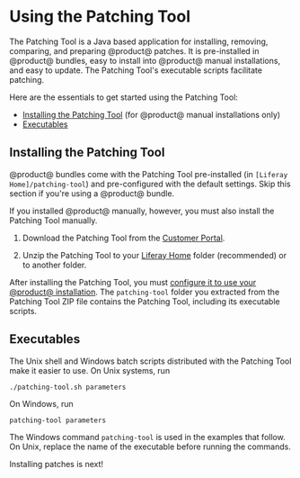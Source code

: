 # Using the Patching Tool [](id=patching-tool)

The Patching Tool is a Java based application for installing, removing,
comparing, and preparing @product@ patches. It is pre-installed in @product@
bundles, easy to install into @product@ manual installations, and easy to
update. The Patching Tool's executable scripts facilitate patching. 

Here are the essentials to get started using the Patching Tool:

- [Installing the Patching Tool](#installing-the-patching-tool) (for @product@ manual installations only)
- [Executables](#executables)

## Installing the Patching Tool [](id=installing-the-patching-tool)

@product@ bundles come with the Patching Tool pre-installed (in `[Liferay
Home]/patching-tool`) and pre-configured with the default settings. Skip this
section if you're using a @product@ bundle. 

If you installed @product@ manually, however, you must also install the Patching
Tool manually. 

1.  Download the Patching Tool from the
    [Customer Portal](https://web.liferay.com/group/customer/dxp/downloads/digital-enterprise/patching-tool).

2.  Unzip the Patching Tool to your
    [Liferay Home](/discover/deployment/-/knowledge_base/7-1/installing-liferay-portal#liferay-home)
    folder (recommended) or to another folder. 

After installing the Patching Tool, you must
[configure it to use your @product@ installation](/discover/deployment/-/knowledge_base/7-1/configuring-the-patching-tool).
The `patching-tool` folder you extracted from the Patching Tool ZIP file
contains the Patching Tool, including its executable scripts. 

## Executables [](id=executables)

The Unix shell and Windows batch scripts distributed with the Patching Tool make
it easier to use. On Unix systems, run

    ./patching-tool.sh parameters

On Windows, run

    patching-tool parameters

The Windows command `patching-tool` is used in the examples that follow. On
Unix, replace the name of the executable before running the commands. 

Installing patches is next! 
